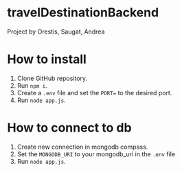 # travelDestinationBackend
Project by Orestis, Saugat, Andrea

# How to install
1. Clone GitHub repository.
2. Run `npm i`.
3. Create a `.env` file and set the `PORT=` to the desired port.
4. Run `node app.js`.

# How to connect to db
1. Create new connection in mongodb compass.
2. Set the `MONGODB_URI` to your mongodb_uri in the `.env` file
3. Run `node app.js`.